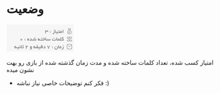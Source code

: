 # وضعیت

![category](../../images/enviroments/5-status.png)

امتیاز کسب شده، تعداد کلمات ساخته شده و مدت زمان گذشته شده از بازی رو بهت نشون میده

-   فکر کنم توضیحات خاصی نیاز نباشه :)
